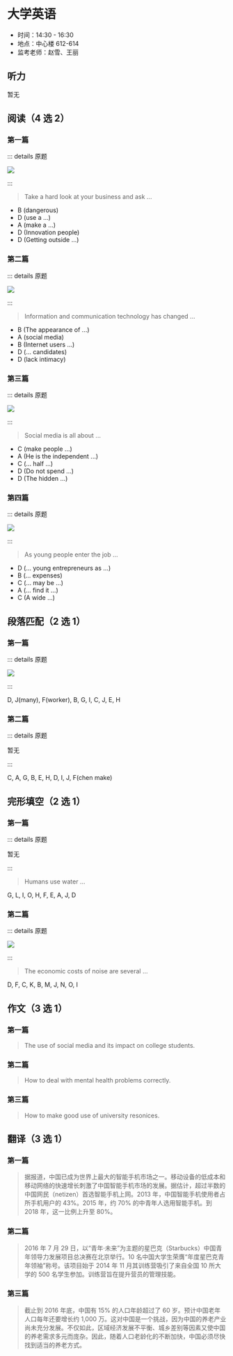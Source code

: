 # 大学英语

- 时间：14:30 - 16:30
- 地点：中心楼 612-614
- 监考老师：赵雪、王丽

## 听力

暂无

## 阅读（4 选 2）

### 第一篇

::: details 原题

![](./assets/001.jpg)

:::

> Take a hard look at your business and ask ...

- B (dangerous)
- D (use a ...)
- A (make a ...)
- D (Innovation people)
- D (Getting outside ...)

### 第二篇

::: details 原题

![](./assets/002.jpg)

:::

> Information and communication technology has changed ...

- B (The appearance of ...)
- A (social media)
- B (Internet users ...)
- D (... candidates)
- D (lack intimacy)

### 第三篇

::: details 原题

![](./assets/003.jpg)

:::

> Social media is all about ...

- C (make people ...)
- A (He is the independent ...)
- C (... half ...)
- D (Do not spend ...)
- D (The hidden ...)

### 第四篇

::: details 原题

![](./assets/004.jpg)

:::

> As young people enter the job ...

- D (... young entrepreneurs as ...)
- B (... expenses)
- C (... may be ...)
- A (... find it ...)
- C (A wide ...)

## 段落匹配（2 选 1）

### 第一篇

::: details 原题

![](./assets/005.jpg)

:::

D, J(many), F(worker), B, G, I, C, J, E, H

### 第二篇

::: details 原题

暂无

:::

C, A, G, B, E, H, D, I, J, F(chen make)

## 完形填空（2 选 1）

### 第一篇

::: details 原题

暂无

:::

> Humans use water ...

G, L, I, O, H, F, E, A, J, D

### 第二篇

::: details 原题

![](./assets/008.jpg)

:::

> The economic costs of noise are several ...

D, F, C, K, B, M, J, N, O, I

## 作文（3 选 1）

### 第一篇

> The use of social media and its impact on college students.

### 第二篇

> How to deal with mental health problems correctly.

### 第三篇

> How to make good use of university resonices.

## 翻译（3 选 1）

### 第一篇

> 据报道，中国已成为世界上最大的智能手机市场之一。移动设备的低成本和移动网络的快速增长刺激了中国智能手机市场的发展。据估计，超过半数的中国网民（netizen）首选智能手机上网。2013 年，中国智能手机使用者占所手机用户的 43%。2015 年，约 70% 的中青年人选用智能手机。到 2018 年，这一比例上升至 80%。

### 第二篇

> 2016 年 7 月 29 日，以“青年·未来”为主题的星巴克（Starbucks）中国青年领导力发展项目总决赛在北京举行。10 名中国大学生荣膺“年度星巴克青年领袖”称号。该项目始于 2014 年 11 月其训练营吸引了来自全国 10 所大学的 500 名学生参加。训练营旨在提升营员的管理技能。

### 第三篇

> 截止到 2016 年底，中国有 15% 的人口年龄超过了 60 岁。预计中国老年人口每年还要增长约 1,000 万。这对中国是一个挑战，因为中国的养老产业尚未充分发展。不仅如此，区域经济发展不平衡、城乡差别等因素又使中国的养老需求多元而庞杂。因此，随着人口老龄化的不断加快，中国必须尽快找到适当的养老方式。
